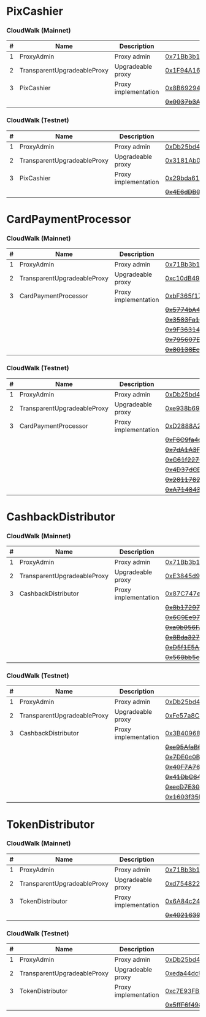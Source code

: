 # PixCashier

### CloudWalk (Mainnet)
| # | Name | Description | Address |
| --- | --- | --- | --- |
| 1 | ProxyAdmin | Proxy admin | [0x71Bb3b173De088f34609e33A4B3E39EE8dd57A95](https://explorer.mainnet.cloudwalk.io/address/0x71Bb3b173De088f34609e33A4B3E39EE8dd57A95) |
| 2 | TransparentUpgradeableProxy | Upgradeable proxy | [0x1F94A163C329bEc14C73Ca46c66150E3c47dbEDC](https://explorer.mainnet.cloudwalk.io/address/0x1F94A163C329bEc14C73Ca46c66150E3c47dbEDC) |
| 3 | PixCashier | Proxy implementation | [0x8B69294E72b0f026f1E4176d92F667dd6f0AAa06](https://explorer.mainnet.cloudwalk.io/address/0x8B69294E72b0f026f1E4176d92F667dd6f0AAa06) |
|||| <strike>[0x0037b3A816A8d5283d587190F6D4EDe459Ec61fD](https://explorer.mainnet.cloudwalk.io/address/0x0037b3A816A8d5283d587190F6D4EDe459Ec61fD)</strike> |

### CloudWalk (Testnet)
| # | Name | Description | Address |
| --- | --- | --- | --- |
| 1 | ProxyAdmin | Proxy admin | [0xDb25bd42B55468B6CeF2097C65cE7AcF4f8aaE8A](https://explorer.testnet.cloudwalk.io/address/0xDb25bd42B55468B6CeF2097C65cE7AcF4f8aaE8A) |
| 2 | TransparentUpgradeableProxy | Upgradeable proxy | [0x3181Ab023a4D4788754258BE5A3b8cf3D8276B98](https://explorer.testnet.cloudwalk.io/address/0x3181Ab023a4D4788754258BE5A3b8cf3D8276B98) |
| 3 | PixCashier | Proxy implementation | [0x29bda6192283E3FB70f8B507877BC5e3036F1B93](https://explorer.testnet.cloudwalk.io/address/0x29bda6192283E3FB70f8B507877BC5e3036F1B93) |
|||| <strike>[0x4E6dDB0A2F44273863Fb36F05501223A53989DA9](https://explorer.testnet.cloudwalk.io/address/0x4E6dDB0A2F44273863Fb36F05501223A53989DA9)</strike> |

# CardPaymentProcessor

### CloudWalk (Mainnet)
| # | Name | Description | Address |
| --- | --- | --- | --- |
| 1 | ProxyAdmin | Proxy admin | [0x71Bb3b173De088f34609e33A4B3E39EE8dd57A95](https://explorer.mainnet.cloudwalk.io/address/0x71Bb3b173De088f34609e33A4B3E39EE8dd57A95) |
| 2 | TransparentUpgradeableProxy | Upgradeable proxy | [0xc10dB4941fB486b2d88839775802FA03BAc6dE31](https://explorer.mainnet.cloudwalk.io/address/0xc10dB4941fB486b2d88839775802FA03BAc6dE31) |
| 3 | CardPaymentProcessor | Proxy implementation | [0xbF365f17E0dcc84BFCcf4BEd1d214aB3998dACCE](https://explorer.mainnet.cloudwalk.io/address/0xbF365f17E0dcc84BFCcf4BEd1d214aB3998dACCE) |
|||| <strike>[0x5774bA45cbB8447A8F22238cF910765C634A9429](https://explorer.mainnet.cloudwalk.io/address/0x5774bA45cbB8447A8F22238cF910765C634A9429)</strike> |
|||| <strike>[0x3583Fa13aBaC07a698E1Ec72A7AD5C335cEC39D8](https://explorer.mainnet.cloudwalk.io/address/0x3583Fa13aBaC07a698E1Ec72A7AD5C335cEC39D8)</strike> |
|||| <strike>[0x9F3631446E2c3dA4fd453eD094474DB72B12B72f](https://explorer.mainnet.cloudwalk.io/address/0x9F3631446E2c3dA4fd453eD094474DB72B12B72f)</strike> |
|||| <strike>[0x795607EEDF8A62Db76f38ca281257EA2276F5A6F](https://explorer.mainnet.cloudwalk.io/address/0x795607EEDF8A62Db76f38ca281257EA2276F5A6F)</strike> |
|||| <strike>[0x80138EcA825f6021cF4347252D6f4D77dE5c6d98](https://explorer.mainnet.cloudwalk.io/address/0x80138EcA825f6021cF4347252D6f4D77dE5c6d98)</strike> |

### CloudWalk (Testnet)
| # | Name | Description | Address |
| --- | --- | --- | --- |
| 1 | ProxyAdmin | Proxy admin | [0xDb25bd42B55468B6CeF2097C65cE7AcF4f8aaE8A](https://explorer.testnet.cloudwalk.io/address/0xDb25bd42B55468B6CeF2097C65cE7AcF4f8aaE8A) |
| 2 | TransparentUpgradeableProxy | Upgradeable proxy | [0xe938b69d9AFA593FFE55CF01738AbfD62466DEa7](https://explorer.testnet.cloudwalk.io/address/0xe938b69d9AFA593FFE55CF01738AbfD62466DEa7) |
| 3 | CardPaymentProcessor | Proxy implementation | [0xD2888A246D8F569CF82C0E491Dfaa56324165b2d](https://explorer.testnet.cloudwalk.io/address/0xD2888A246D8F569CF82C0E491Dfaa56324165b2d) |
|||| <strike>[0xF6C9fa4c5BaAcddAdBd8276eEAa13756347F62D8](https://explorer.testnet.cloudwalk.io/address/0xF6C9fa4c5BaAcddAdBd8276eEAa13756347F62D8)</strike> |
|||| <strike>[0x7dA1A3FC34fDde120Af1EcaDeD0cDF9eb4876f76](https://explorer.testnet.cloudwalk.io/address/0x7dA1A3FC34fDde120Af1EcaDeD0cDF9eb4876f76)</strike> |
|||| <strike>[0xC61f22796CB565eee6EeD8B54C70b63134801DD0](https://explorer.testnet.cloudwalk.io/address/0xC61f22796CB565eee6EeD8B54C70b63134801DD0)</strike> |
|||| <strike>[0x4D37dCD50670c7ffC940EEac0460B1813D7Af037](https://explorer.testnet.cloudwalk.io/address/0x4D37dCD50670c7ffC940EEac0460B1813D7Af037)</strike> |
|||| <strike>[0x281178295cF45EB908f4E40f8f7600D76d8FE1E6](https://explorer.testnet.cloudwalk.io/address/0x281178295cF45EB908f4E40f8f7600D76d8FE1E6)</strike> |
|||| <strike>[0xA7148438495D06ffd64904974579E2705a7DD133](https://explorer.testnet.cloudwalk.io/address/0xA7148438495D06ffd64904974579E2705a7DD133)</strike> |

# CashbackDistributor

### CloudWalk (Mainnet)
| # | Name | Description | Address |
| --- | --- | --- | --- |
| 1 | ProxyAdmin | Proxy admin | [0x71Bb3b173De088f34609e33A4B3E39EE8dd57A95](https://explorer.mainnet.cloudwalk.io/address/0x71Bb3b173De088f34609e33A4B3E39EE8dd57A95) |
| 2 | TransparentUpgradeableProxy | Upgradeable proxy | [0xE3845d98DFb62172B0C8E49BfCc3290890e40a05](https://explorer.mainnet.cloudwalk.io/address/0xE3845d98DFb62172B0C8E49BfCc3290890e40a05) |
| 3 | CashbackDistributor | Proxy implementation | [0x87C747e61FdD1991CAFD0e0fC834B17B28640f5e](https://explorer.mainnet.cloudwalk.io/address/0x87C747e61FdD1991CAFD0e0fC834B17B28640f5e) |
|||| <strike>[0x8b172973CEcF08E60F1283bdf27580ebD51FfC77](https://explorer.mainnet.cloudwalk.io/address/0x8b172973CEcF08E60F1283bdf27580ebD51FfC77)</strike> |
|||| <strike>[0x6C9Ee9760de8010B12487baB919fF4B523EF4dEb](https://explorer.mainnet.cloudwalk.io/address/0x6C9Ee9760de8010B12487baB919fF4B523EF4dEb)</strike> |
|||| <strike>[0xa0b056FA90C7C696C96a595d184ca7789ce6375f](https://explorer.mainnet.cloudwalk.io/address/0xa0b056FA90C7C696C96a595d184ca7789ce6375f)</strike> |
|||| <strike>[0x8Bda327829e87B4aB52d162c70678890D68eA9fa](https://explorer.mainnet.cloudwalk.io/address/0x8Bda327829e87B4aB52d162c70678890D68eA9fa)</strike> |
|||| <strike>[0xD5f1E5A538fA2e211c9ea5FE16C2A93225D09E3E](https://explorer.mainnet.cloudwalk.io/address/0xD5f1E5A538fA2e211c9ea5FE16C2A93225D09E3E)</strike> |
|||| <strike>[0x568bb5c91AA60a1212134ce09F7c271B77C54c13](https://explorer.mainnet.cloudwalk.io/address/0x568bb5c91AA60a1212134ce09F7c271B77C54c13)</strike> |

### CloudWalk (Testnet)
| # | Name | Description | Address |
| --- | --- | --- | --- |
| 1 | ProxyAdmin | Proxy admin | [0xDb25bd42B55468B6CeF2097C65cE7AcF4f8aaE8A](https://explorer.testnet.cloudwalk.io/address/0xDb25bd42B55468B6CeF2097C65cE7AcF4f8aaE8A) |
| 2 | TransparentUpgradeableProxy | Upgradeable proxy | [0xFe57a8CE8f8428688Aa6D58B4707ED3586da6E46](https://explorer.testnet.cloudwalk.io/address/0xFe57a8CE8f8428688Aa6D58B4707ED3586da6E46) |
| 3 | CashbackDistributor | Proxy implementation | [0x3B409680A2F27FE8b86e7f3651eA42FFDBD87204](https://explorer.testnet.cloudwalk.io/address/0x3B409680A2F27FE8b86e7f3651eA42FFDBD87204) |
|||| <strike>[0xe95AfaB6b61beE5ebb518101582A127A2Bd21616](https://explorer.testnet.cloudwalk.io/address/0xe95AfaB6b61beE5ebb518101582A127A2Bd21616)</strike> |
|||| <strike>[0x7DE0c0BB91c070BF73c20AEECDCB9D90Da81FAE3](https://explorer.testnet.cloudwalk.io/address/0x7DE0c0BB91c070BF73c20AEECDCB9D90Da81FAE3)</strike> |
|||| <strike>[0x40F7A7607B4f2dd962eCD47B7982C507c146aD58](https://explorer.testnet.cloudwalk.io/address/0x40F7A7607B4f2dd962eCD47B7982C507c146aD58)</strike> |
|||| <strike>[0x41DbC64712dEad335eAdBf8C097f52DEAE461919](https://explorer.testnet.cloudwalk.io/address/0x41DbC64712dEad335eAdBf8C097f52DEAE461919)</strike> |
|||| <strike>[0xecD7E30a93ae05221dc3e25c6BDf9EE5F420E8a1](https://explorer.testnet.cloudwalk.io/address/0xecD7E30a93ae05221dc3e25c6BDf9EE5F420E8a1)</strike> |
|||| <strike>[0x1603f35B40d5364EE00068c0bf0C71fb9336dd75](https://explorer.testnet.cloudwalk.io/address/0x1603f35B40d5364EE00068c0bf0C71fb9336dd75)</strike> |

# TokenDistributor

### CloudWalk (Mainnet)
| # | Name | Description | Address |
| --- | --- | --- | --- |
| 1 | ProxyAdmin | Proxy admin | [0x71Bb3b173De088f34609e33A4B3E39EE8dd57A95](https://explorer.mainnet.cloudwalk.io/address/0x71Bb3b173De088f34609e33A4B3E39EE8dd57A95) |
| 2 | TransparentUpgradeableProxy | Upgradeable proxy | [0xd754822328fd6E4D2f187278e1782f8ec7759f57](https://explorer.mainnet.cloudwalk.io/address/0xd754822328fd6E4D2f187278e1782f8ec7759f57) |
| 3 | TokenDistributor | Proxy implementation | [0x6A84c24c0bA562B06716302Fc2255A9d5Bf26949](https://explorer.mainnet.cloudwalk.io/address/0x6A84c24c0bA562B06716302Fc2255A9d5Bf26949) |
|||| <strike>[0x40216397adDb202aF77056e4C9fAC18fD57c97F8](https://explorer.mainnet.cloudwalk.io/address/0x40216397adDb202aF77056e4C9fAC18fD57c97F8)</strike> |

### CloudWalk (Testnet)
| # | Name | Description | Address |
| --- | --- | --- | --- |
| 1 | ProxyAdmin | Proxy admin | [0xDb25bd42B55468B6CeF2097C65cE7AcF4f8aaE8A](https://explorer.testnet.cloudwalk.io/address/0xDb25bd42B55468B6CeF2097C65cE7AcF4f8aaE8A) |
| 2 | TransparentUpgradeableProxy | Upgradeable proxy | [0xeda44dc9B5Ad4BA808bDf94C51D07c89921aaD80](https://explorer.testnet.cloudwalk.io/address/0xeda44dc9B5Ad4BA808bDf94C51D07c89921aaD80) |
| 3 | TokenDistributor | Proxy implementation | [0xc7E93FB1971C8A2aF6fFb8ae1C769c48729FFb0C](https://explorer.testnet.cloudwalk.io/address/0xc7E93FB1971C8A2aF6fFb8ae1C769c48729FFb0C) |
|||| <strike>[0x5ffF6f498Caa56EFb959bFC1059F7bdbb2fEF8E2](https://explorer.testnet.cloudwalk.io/address/0x5ffF6f498Caa56EFb959bFC1059F7bdbb2fEF8E2)</strike> |

